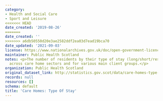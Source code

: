 ```yaml
---
category:
- Health and Social Care
- Sport and Leisure
<<<<<<< HEAD
date_created: '2019-08-26'
=======
date_created: ''
>>>>>>> a6db50550d20e3ae2582ddf2ea03d7ead19bca70
date_updated: '2021-09-03'
license: https://www.nationalarchives.gov.uk/doc/open-government-licence/version/3/
maintainer: Public Health Scotland
notes: <p>The number of residents by their type of stay (long/short/respite stay)
  across care home sectors and for various main client groups.</p>
organization: Public Health Scotland
original_dataset_link: http://statistics.gov.scot/data/care-homes-type-of-stay
records: null
resources: []
schema: default
title: 'Care Homes: Type Of Stay'
---
```

